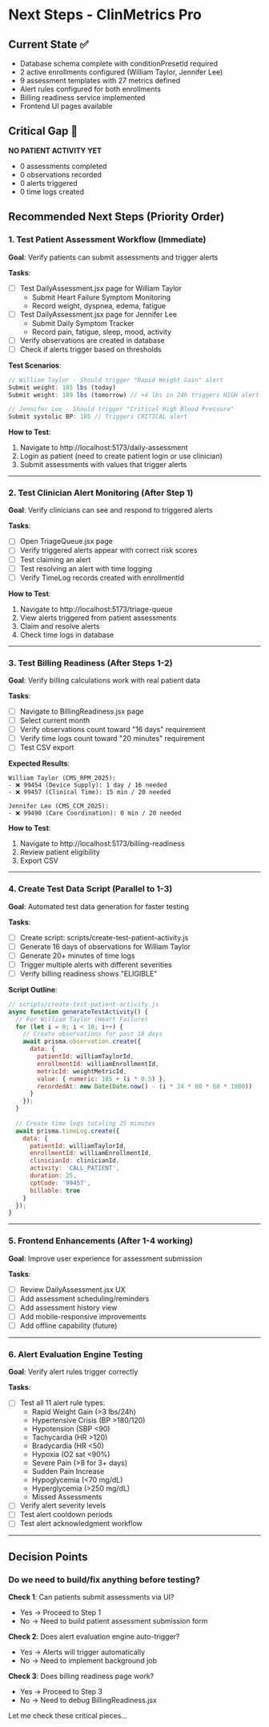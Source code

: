 # Next Steps - ClinMetrics Pro

## Current State ✅
- Database schema complete with conditionPresetId required
- 2 active enrollments configured (William Taylor, Jennifer Lee)
- 9 assessment templates with 27 metrics defined
- Alert rules configured for both enrollments
- Billing readiness service implemented
- Frontend UI pages available

## Critical Gap 🔴
**NO PATIENT ACTIVITY YET**
- 0 assessments completed
- 0 observations recorded
- 0 alerts triggered
- 0 time logs created

## Recommended Next Steps (Priority Order)

### 1. Test Patient Assessment Workflow (Immediate)
**Goal**: Verify patients can submit assessments and trigger alerts

**Tasks**:
- [ ] Test DailyAssessment.jsx page for William Taylor
  - Submit Heart Failure Symptom Monitoring
  - Record weight, dyspnea, edema, fatigue
- [ ] Test DailyAssessment.jsx page for Jennifer Lee
  - Submit Daily Symptom Tracker
  - Record pain, fatigue, sleep, mood, activity
- [ ] Verify observations are created in database
- [ ] Check if alerts trigger based on thresholds

**Test Scenarios**:
```javascript
// William Taylor - Should trigger "Rapid Weight Gain" alert
Submit weight: 185 lbs (today)
Submit weight: 189 lbs (tomorrow) // +4 lbs in 24h triggers HIGH alert

// Jennifer Lee - Should trigger "Critical High Blood Pressure"
Submit systolic BP: 185 // Triggers CRITICAL alert
```

**How to Test**:
1. Navigate to http://localhost:5173/daily-assessment
2. Login as patient (need to create patient login or use clinician)
3. Submit assessments with values that trigger alerts

---

### 2. Test Clinician Alert Monitoring (After Step 1)
**Goal**: Verify clinicians can see and respond to triggered alerts

**Tasks**:
- [ ] Open TriageQueue.jsx page
- [ ] Verify triggered alerts appear with correct risk scores
- [ ] Test claiming an alert
- [ ] Test resolving an alert with time logging
- [ ] Verify TimeLog records created with enrollmentId

**How to Test**:
1. Navigate to http://localhost:5173/triage-queue
2. View alerts triggered from patient assessments
3. Claim and resolve alerts
4. Check time logs in database

---

### 3. Test Billing Readiness (After Steps 1-2)
**Goal**: Verify billing calculations work with real patient data

**Tasks**:
- [ ] Navigate to BillingReadiness.jsx page
- [ ] Select current month
- [ ] Verify observations count toward "16 days" requirement
- [ ] Verify time logs count toward "20 minutes" requirement
- [ ] Test CSV export

**Expected Results**:
```
William Taylor (CMS_RPM_2025):
- ❌ 99454 (Device Supply): 1 day / 16 needed
- ❌ 99457 (Clinical Time): 15 min / 20 needed

Jennifer Lee (CMS_CCM_2025):
- ❌ 99490 (Care Coordination): 0 min / 20 needed
```

**How to Test**:
1. Navigate to http://localhost:5173/billing-readiness
2. Review patient eligibility
3. Export CSV

---

### 4. Create Test Data Script (Parallel to 1-3)
**Goal**: Automated test data generation for faster testing

**Tasks**:
- [ ] Create script: scripts/create-test-patient-activity.js
- [ ] Generate 16 days of observations for William Taylor
- [ ] Generate 20+ minutes of time logs
- [ ] Trigger multiple alerts with different severities
- [ ] Verify billing readiness shows "ELIGIBLE"

**Script Outline**:
```javascript
// scripts/create-test-patient-activity.js
async function generateTestActivity() {
  // For William Taylor (Heart Failure)
  for (let i = 0; i < 18; i++) {
    // Create observations for past 18 days
    await prisma.observation.create({
      data: {
        patientId: williamTaylorId,
        enrollmentId: williamEnrollmentId,
        metricId: weightMetricId,
        value: { numeric: 185 + (i * 0.5) },
        recordedAt: new Date(Date.now() - (i * 24 * 60 * 60 * 1000))
      }
    });
  }
  
  // Create time logs totaling 25 minutes
  await prisma.timeLog.create({
    data: {
      patientId: williamTaylorId,
      enrollmentId: williamEnrollmentId,
      clinicianId: clinicianId,
      activity: 'CALL_PATIENT',
      duration: 25,
      cptCode: '99457',
      billable: true
    }
  });
}
```

---

### 5. Frontend Enhancements (After 1-4 working)
**Goal**: Improve user experience for assessment submission

**Tasks**:
- [ ] Review DailyAssessment.jsx UX
- [ ] Add assessment scheduling/reminders
- [ ] Add assessment history view
- [ ] Add mobile-responsive improvements
- [ ] Add offline capability (future)

---

### 6. Alert Evaluation Engine Testing
**Goal**: Verify alert rules trigger correctly

**Tasks**:
- [ ] Test all 11 alert rule types:
  - Rapid Weight Gain (>3 lbs/24h)
  - Hypertensive Crisis (BP >180/120)
  - Hypotension (SBP <90)
  - Tachycardia (HR >120)
  - Bradycardia (HR <50)
  - Hypoxia (O2 sat <90%)
  - Severe Pain (>8 for 3+ days)
  - Sudden Pain Increase
  - Hypoglycemia (<70 mg/dL)
  - Hyperglycemia (>250 mg/dL)
  - Missed Assessments
- [ ] Verify alert severity levels
- [ ] Test alert cooldown periods
- [ ] Test alert acknowledgment workflow

---

## Decision Points

### Do we need to build/fix anything before testing?

**Check 1**: Can patients submit assessments via UI?
- Yes → Proceed to Step 1
- No → Need to build patient assessment submission form

**Check 2**: Does alert evaluation engine auto-trigger?
- Yes → Alerts will trigger automatically
- No → Need to implement background job

**Check 3**: Does billing readiness page work?
- Yes → Proceed to Step 3
- No → Need to debug BillingReadiness.jsx

Let me check these critical pieces...
